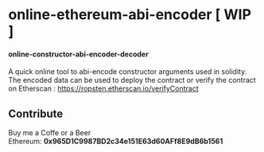# online-ethereum-abi-encoder [ WIP ]
#### online-constructor-abi-encoder-decoder  

A quick online tool to abi-encode constructor arguments used in solidity. The encoded data can be used to deploy the contract or verify the contract on Etherscan : https://ropsten.etherscan.io/verifyContract
  
  
## Contribute
Buy me a Coffe or a Beer  
Ethereum: **0x965D1C9987BD2c34e151E63d60AFf8E9dB6b1561**
